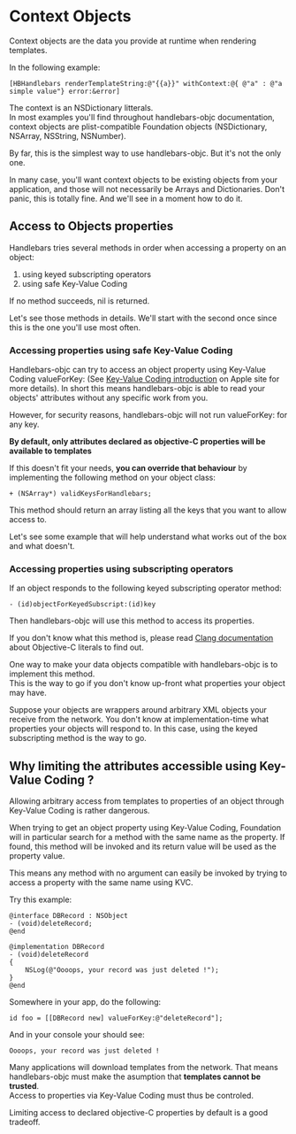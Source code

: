 # Context Objects #

Context objects are the data you provide at runtime when rendering templates. 

In the following example: 

```
[HBHandlebars renderTemplateString:@"{{a}}" withContext:@{ @"a" : @"a simple value"} error:&error]
```

The context is an NSDictionary litterals.  
In most examples you'll find throughout handlebars-objc documentation, context objects are plist-compatible Foundation objects (NSDictionary, NSArray, NSString, NSNumber). 

By far, this is the simplest way to use handlebars-objc. But it's not the only one.

In many case, you'll want context objects to be existing objects from your application, and those will not necessarily be Arrays and Dictionaries.
Don't panic, this is totally fine. And we'll see in a moment how to do it.


## Access to Objects properties ##

Handlebars tries several methods in order when accessing a property on an object: 

 1. using keyed subscripting operators 
 2. using safe Key-Value Coding 

If no method succeeds, nil is returned. 

Let's see those methods in details. We'll start with the second once since this is the one you'll use most often.

### Accessing properties using safe Key-Value Coding ###

Handlebars-objc can try to access an object property using Key-Value Coding valueForKey: (See [Key-Value Coding introduction](https://developer.apple.com/library/mac/documentation/Cocoa/Conceptual/KeyValueCoding/Articles/Overview.html) on Apple site for more details). 
In short this means handlebars-objc is able to read your objects' attributes without any specific work from you. 

However, for security reasons, handlebars-objc will not run valueForKey: for any key.

**By default, only attributes declared as objective-C properties will be available to templates**

If this doesn't fit your needs, **you can override that behaviour** by implementing the following method on your object class: 

```objc
+ (NSArray*) validKeysForHandlebars;
```

This method should return an array listing all the keys that you want to allow access to.

Let's see some example that will help understand what works out of the box and what doesn't. 

### Accessing properties using subscripting operators ###

If an object responds to the following keyed subscripting operator method: 

```objc
- (id)objectForKeyedSubscript:(id)key
```

Then handlebars-objc will use this method to access its properties. 

If you don't know what this method is, please read [Clang documentation](http://clang.llvm.org/docs/ObjectiveCLiterals.html) about Objective-C literals to find out. 

One way to make your data objects compatible with handlebars-objc is to implement this method.  
This is the way to go if you don't know up-front what properties your object may have.

Suppose your objects are wrappers around arbitrary XML objects your receive from the network. You don't know at implementation-time what properties your objects will respond to.
In this case, using the keyed subscripting method is the way to go. 



## Why limiting the attributes accessible using Key-Value Coding ? ##

Allowing arbitrary access from templates to properties of an object through Key-Value Coding is rather dangerous.

When trying to get an object property using Key-Value Coding, Foundation will in particular search for a method with the same name as the property. 
If found, this method will be invoked and its return value will be used as the property value. 

This means any method with no argument can easily be invoked by trying to access a property with the same name using KVC.

Try this example: 

```objc
@interface DBRecord : NSObject
- (void)deleteRecord;
@end

@implementation DBRecord
- (void)deleteRecord
{
    NSLog(@"Oooops, your record was just deleted !");
}
@end
```

Somewhere in your app, do the following: 

```objc
id foo = [[DBRecord new] valueForKey:@"deleteRecord"];
```

And in your console your should see: 

```
Oooops, your record was just deleted !
```


Many applications will download templates from the network. That means handlebars-objc must make the asumption that **templates cannot be trusted**.  
Access to properties via Key-Value Coding must thus be controled. 

Limiting access to declared objective-C properties by default is a good tradeoff.




